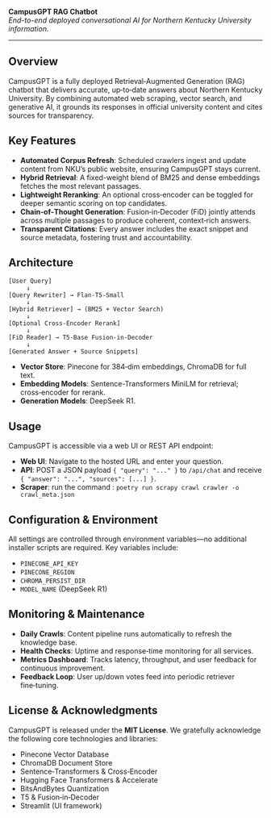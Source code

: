 **CampusGPT RAG Chatbot**  
*End-to-end deployed conversational AI for Northern Kentucky University information.*  

---

## Overview  
CampusGPT is a fully deployed Retrieval‑Augmented Generation (RAG) chatbot that delivers accurate, up‑to‑date answers about Northern Kentucky University. By combining automated web scraping, vector search, and generative AI, it grounds its responses in official university content and cites sources for transparency.

## Key Features  

- **Automated Corpus Refresh**: Scheduled crawlers ingest and update content from NKU’s public website, ensuring CampusGPT stays current.  
- **Hybrid Retrieval**: A fixed-weight blend of BM25 and dense embeddings fetches the most relevant passages.  
- **Lightweight Reranking**: An optional cross‑encoder can be toggled for deeper semantic scoring on top candidates.  
- **Chain‑of‑Thought Generation**: Fusion‑in‑Decoder (FiD) jointly attends across multiple passages to produce coherent, context‑rich answers.  
- **Transparent Citations**: Every answer includes the exact snippet and source metadata, fostering trust and accountability.  

## Architecture  
```
[User Query]
     ↓
[Query Rewriter] → Flan‑T5‑Small
     ↓
[Hybrid Retriever] → (BM25 + Vector Search)
     ↓
[Optional Cross‑Encoder Rerank]
     ↓
[FiD Reader] → T5‑Base Fusion‑in‑Decoder
     ↓
[Generated Answer + Source Snippets]
```  

- **Vector Store**: Pinecone for 384‑dim embeddings, ChromaDB for full text.  
- **Embedding Models**: Sentence-Transformers MiniLM for retrieval; cross‑encoder for rerank.  
- **Generation Models**: DeepSeek R1.

## Usage  
CampusGPT is accessible via a web UI or REST API endpoint:  
- **Web UI**: Navigate to the hosted URL and enter your question.  
- **API**: POST a JSON payload `{ "query": "..." }` to `/api/chat` and receive `{ "answer": "...", "sources": [...] }`.
- **Scraper**:  run the command : ``` poetry run scrapy crawl crawler -o crawl_meta.json ```

## Configuration & Environment  
All settings are controlled through environment variables—no additional installer scripts are required. Key variables include:  
- `PINECONE_API_KEY`  
- `PINECONE_REGION`  
- `CHROMA_PERSIST_DIR`  
- `MODEL_NAME` (DeepSeek R1)

## Monitoring & Maintenance  
- **Daily Crawls**: Content pipeline runs automatically to refresh the knowledge base.  
- **Health Checks**: Uptime and response‑time monitoring for all services.  
- **Metrics Dashboard**: Tracks latency, throughput, and user feedback for continuous improvement.  
- **Feedback Loop**: User up/down votes feed into periodic retriever fine‑tuning.

## License & Acknowledgments  
CampusGPT is released under the **MIT License**. We gratefully acknowledge the following core technologies and libraries:  
- Pinecone Vector Database  
- ChromaDB Document Store  
- Sentence‑Transformers & Cross‑Encoder  
- Hugging Face Transformers & Accelerate  
- BitsAndBytes Quantization  
- T5 & Fusion‑in‑Decoder  
- Streamlit (UI framework)


